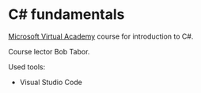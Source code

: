 # **C# fundamentals**

[Microsoft Virtual Academy](https://mva.microsoft.com/) course for introduction to C#.

Course lector Bob Tabor.

Used tools:

* Visual Studio Code